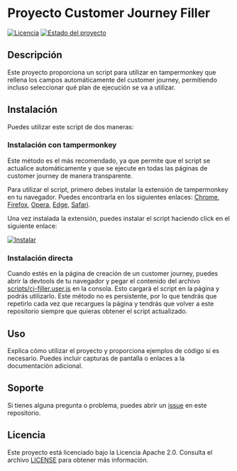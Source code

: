 # Proyecto Customer Journey Filler

[![Licencia](https://img.shields.io/badge/Licencia-Apache%202.0-blue.svg)](https://opensource.org/licenses/Apache-2.0)
[![Estado del proyecto](https://img.shields.io/badge/Estado-Activo-brightgreen.svg)](https://github.com/jjavierrg/cj-filler)

## Descripción

Este proyecto proporciona un script para utilizar en tampermonkey que rellena los campos automáticamente del customer journey, permitiendo incluso seleccionar qué plan de ejecución se va a utilizar.

## Instalación

Puedes utilizar este script de dos maneras:

### Instalación con tampermonkey

Este método es el más recomendado, ya que permite que el script se actualice automáticamente y que se ejecute en todas las páginas de customer journey de manera transparente.

Para utilizar el script, primero debes instalar la extensión de tampermonkey en tu navegador. Puedes encontrarla en los siguientes enlaces:
[Chrome](https://chrome.google.com/webstore/detail/tampermonkey/dhdgffkkebhmkfjojejmpbldmpobfkfo),
[Firefox](https://addons.mozilla.org/es/firefox/addon/tampermonkey/),
[Opera](https://addons.opera.com/es/extensions/details/tampermonkey-beta/),
[Edge](https://microsoftedge.microsoft.com/addons/detail/tampermonkey/iikmkjmpaadaobahmlepeloendndfphd),
[Safari](https://apps.apple.com/es/app/tampermonkey/id1482490089?mt=12).

Una vez instalada la extensión, puedes instalar el script haciendo click en el siguiente enlace:

[![Instalar](https://img.shields.io/badge/Instalar%20script-blue?style=for-the-badge)](https://github.com/jjavierrg/cj-filler/raw/main/scripts/cj-filler.user.js)

### Instalación directa

Cuando estés en la página de creación de un customer journey, puedes abrir la devtools de tu navegador y pegar el contenido del archivo [scripts/cj-filler.user.js](scripts/cj-filler.user.js) en la consola. Esto cargará el script en la página y podrás utilizarlo. Este método no es persistente, por lo que tendrás que repetirlo cada vez que recargues la página y tendrás que volver a este repositorio siempre que quieras obtener el script actualizado.

## Uso

Explica cómo utilizar el proyecto y proporciona ejemplos de código si es necesario. Puedes incluir capturas de pantalla o enlaces a la documentación adicional.

## Soporte

Si tienes alguna pregunta o problema, puedes abrir un [issue](https://github.com/jjavierrg/cj-filler/issues) en este repositorio.

## Licencia

Este proyecto está licenciado bajo la Licencia Apache 2.0. Consulta el archivo [LICENSE](LICENSE) para obtener más información.
